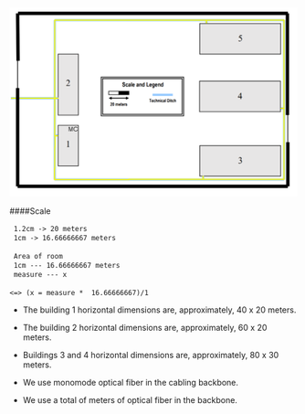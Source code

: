 ![bb.png](bb.png)


####Scale
```
 1.2cm -> 20 meters
 1cm -> 16.66666667 meters

 Area of room 
 1cm --- 16.66666667 meters 
 measure --- x

<=> (x = measure *  16.66666667)/1

```

- The building 1 horizontal dimensions are, approximately, 40 x 20 meters.
- The building 2 horizontal dimensions are, approximately, 60 x 20 meters.
- Buildings 3 and 4 horizontal dimensions are, approximately, 80 x 30 meters.

- We use monomode optical fiber in the cabling backbone.

- We use a total of meters of optical fiber in the backbone.